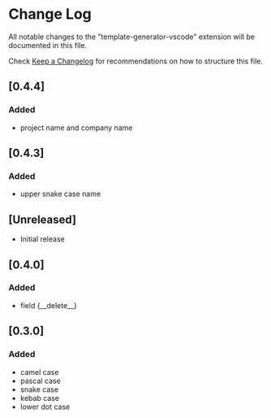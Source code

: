 # Change Log
All notable changes to the "template-generator-vscode" extension will be documented in this file.

Check [Keep a Changelog](http://keepachangelog.com/) for recommendations on how to structure this file.

## [0.4.4]
### Added
 - project name and company name

## [0.4.3]
### Added
 - upper snake case name

## [Unreleased]
- Initial release

## [0.4.0]
### Added
- field {\_\_delete\_\_}

## [0.3.0]
### Added
- camel case
- pascal case
- snake case
- kebab case
- lower dot case
